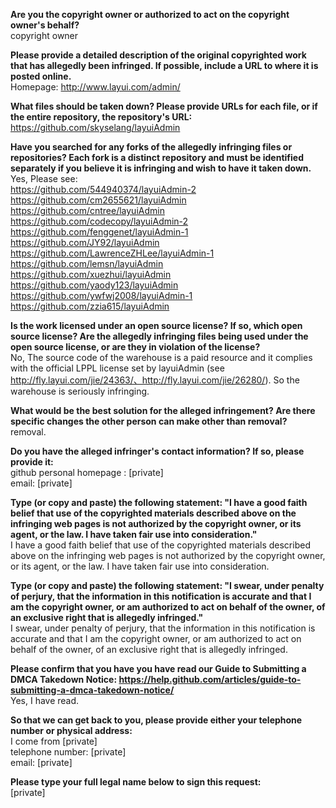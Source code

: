 **Are you the copyright owner or authorized to act on the copyright owner's behalf?**  
copyright owner

**Please provide a detailed description of the original copyrighted work that has allegedly been infringed. If possible, include a URL to where it is posted online.**  
Homepage: http://www.layui.com/admin/

**What files should be taken down? Please provide URLs for each file, or if the entire repository, the repository's URL:**  
https://github.com/skyselang/layuiAdmin

**Have you searched for any forks of the allegedly infringing files or repositories? Each fork is a distinct repository and must be identified separately if you believe it is infringing and wish to have it taken down.**  
Yes, Please see:  
https://github.com/544940374/layuiAdmin-2  
https://github.com/cm2655621/layuiAdmin  
https://github.com/cntree/layuiAdmin  
https://github.com/codecopy/layuiAdmin-2  
https://github.com/fenggenet/layuiAdmin-1  
https://github.com/JY92/layuiAdmin  
https://github.com/LawrenceZHLee/layuiAdmin-1  
https://github.com/lemsn/layuiAdmin  
https://github.com/xuezhui/layuiAdmin  
https://github.com/yaody123/layuiAdmin  
https://github.com/ywfwj2008/layuiAdmin-1  
https://github.com/zzia615/layuiAdmin

**Is the work licensed under an open source license? If so, which open source license? Are the allegedly infringing files being used under the open source license, or are they in violation of the license?**  
No, The source code of the warehouse is a paid resource and it complies with the official LPPL license set by layuiAdmin (see http://fly.layui.com/jie/24363/、http://fly.layui.com/jie/26280/). So the warehouse is seriously infringing.

**What would be the best solution for the alleged infringement? Are there specific changes the other person can make other than removal?**  
removal.

**Do you have the alleged infringer's contact information? If so, please provide it:**  
github personal homepage : [private]  
email: [private]

**Type (or copy and paste) the following statement: "I have a good faith belief that use of the copyrighted materials described above on the infringing web pages is not authorized by the copyright owner, or its agent, or the law. I have taken fair use into consideration."**  
I have a good faith belief that use of the copyrighted materials described above on the infringing web pages is not authorized by the copyright owner, or its agent, or the law. I have taken fair use into consideration.

**Type (or copy and paste) the following statement: "I swear, under penalty of perjury, that the information in this notification is accurate and that I am the copyright owner, or am authorized to act on behalf of the owner, of an exclusive right that is allegedly infringed."**  
I swear, under penalty of perjury, that the information in this notification is accurate and that I am the copyright owner, or am authorized to act on behalf of the owner, of an exclusive right that is allegedly infringed.

**Please confirm that you have you have read our Guide to Submitting a DMCA Takedown Notice: https://help.github.com/articles/guide-to-submitting-a-dmca-takedown-notice/**  
Yes, I have read.

**So that we can get back to you, please provide either your telephone number or physical address:**  
I come from [private]  
telephone number: [private]  
email: [private]

**Please type your full legal name below to sign this request:**  
[private]
